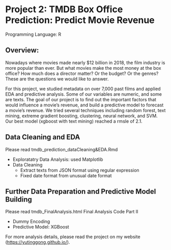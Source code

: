 # Project 2: TMDB Box Office Prediction: Predict Movie Revenue
Programming Language: R

## Overview:
Nowadays where movies made nearly $12 billion in 2018, the film industry is more popular than ever. But what movies make the most money at the box office? How much does a director matter? Or the budget? Or the genres? These are the questions we would like to answer. 

For this project, we studied metadata on over 7,000 past films and applied EDA and predictive analysis. Some of our variables are numeric, and some are texts. The goal of our project is to find out the important factors that would influence a movie’s revenue, and build a predictive model to forecast a movie’s revenue. 
We tried several techniques including random forest, text mining, extreme gradient boosting, clustering, neural network, and SVM. Our best model (xgboost with text mining) reached a rmsle of 2.1.

## Data Cleaning and EDA
Please read tmdb_prediction_dataCleaning&EDA.Rmd
* Exploratatry Data Analysis: used Matplotlib
* Data Cleaning
  * Extract texts from JSON format using regular expression
  * Fixed date format from unusual date format
  
## Further Data Preparation and Predictive Model Building
Please read tmdb_FinalAnalysis.html	Final Analysis Code Part II
* Dummy Encoding
* Predictive Model: XGBoost


For more analysis details, please read the project on my website (https://yutinggong.github.io/).

